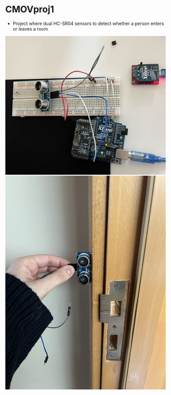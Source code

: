 # CMOVproj1

- Project where dual HC-SR04 sensors to detect whether a person enters or leaves a room

![alt text](https://github.com/beatrizleite/CMOVproj1/blob/main/IMG_1665.JPEG?raw=true)
![alt text](https://github.com/beatrizleite/CMOVproj1/blob/main/IMG_1668.JPEG?raw=true)
